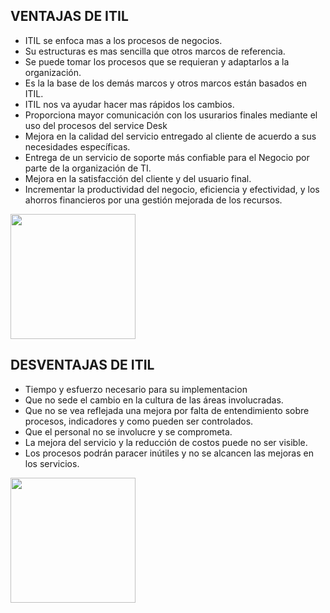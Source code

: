 ## VENTAJAS DE ITIL

-  ITIL se enfoca mas a los procesos de negocios.  
- Su estructuras es mas sencilla que otros marcos de referencia. 
- Se puede tomar los procesos que se requieran y adaptarlos a la organización. 
- Es la la base de los demás marcos y otros marcos están basados en ITIL. 
- ITIL nos va ayudar hacer mas rápidos los cambios.
- Proporciona mayor comunicación con los usurarios finales mediante el uso del procesos del service Desk
- Mejora en la calidad del servicio entregado al cliente de acuerdo a sus necesidades específicas.
- Entrega de un servicio de soporte más confiable para el Negocio por parte de la organización de TI.
- Mejora en la satisfacción del cliente y del usuario final. 
- Incrementar la productividad del negocio, eficiencia y efectividad, y los ahorros financieros por una gestión mejorada de los recursos.

<img src="https://i.ytimg.com/vi/OpWDtXLh4mc/maxresdefault.jpg" width="200" height="200" />

## DESVENTAJAS DE ITIL

- Tiempo y esfuerzo necesario para su implementacion 
- Que no sede el cambio en la cultura de las áreas involucradas.
- Que no se vea reflejada una mejora por falta de entendimiento sobre procesos, indicadores y como pueden ser controlados.
- Que el personal no se involucre y se comprometa.
- La mejora del servicio y la reducción de costos puede no ser visible.
- Los procesos podrán paracer inútiles y no se alcancen las mejoras en los servicios.

<img src="https://novaing.net/wp-content/uploads/2020/08/desventajas-de-wix2.jpg" width="200" height="200" />
